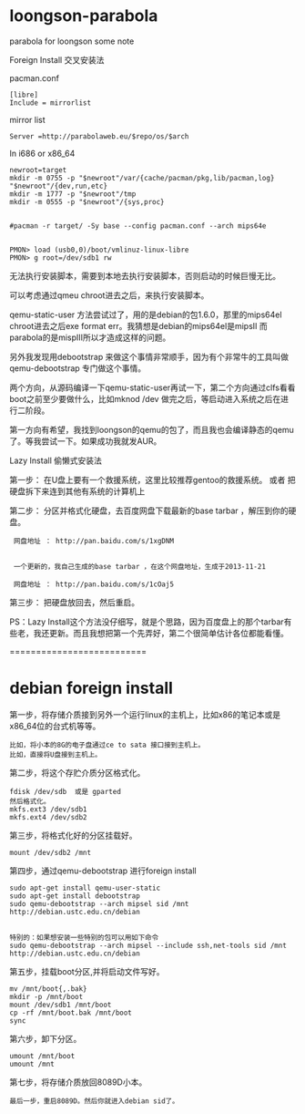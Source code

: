 loongson-parabola
=================

parabola for loongson some note

Foreign Install
交叉安装法  

pacman.conf

    [libre]
    Include = mirrorlist

mirror list

    Server =http://parabolaweb.eu/$repo/os/$arch


In i686 or x86_64 

    newroot=target
    mkdir -m 0755 -p "$newroot"/var/{cache/pacman/pkg,lib/pacman,log} "$newroot"/{dev,run,etc}
    mkdir -m 1777 -p "$newroot"/tmp
    mkdir -m 0555 -p "$newroot"/{sys,proc}


    #pacman -r target/ -Sy base --config pacman.conf --arch mips64e


    PMON> load (usb0,0)/boot/vmlinuz-linux-libre
    PMON> g root=/dev/sdb1 rw 

无法执行安装脚本，需要到本地去执行安装脚本，否则启动的时候巨慢无比。

可以考虑通过qmeu chroot进去之后，来执行安装脚本。

qemu-static-user 方法尝试过了，用的是debian的包1.6.0，那里的mips64el chroot进去之后exe format err。我猜想是debian的mips64el是mipsII 而parabola的是mispIII所以才造成这样的问题。

另外我发现用debootstrap 来做这个事情非常顺手，因为有个非常牛的工具叫做qemu-debootstrap 专门做这个事情。

两个方向，从源码编译一下qemu-static-user再试一下，第二个方向通过clfs看看boot之前至少要做什么，比如mknod  /dev 做完之后，等启动进入系统之后在进行二阶段。

第一方向有希望，我找到loongson的qemu的包了，而且我也会编译静态的qemu了。等我尝试一下。如果成功我就发AUR。

Lazy Install
偷懒式安装法

第一步：
    在U盘上要有一个救援系统，这里比较推荐gentoo的救援系统。
    或者
    把硬盘拆下来连到其他有系统的计算机上

第二步：
     分区并格式化硬盘，去百度网盘下载最新的base tarbar ，解压到你的硬盘。
    
     网盘地址 ： http://pan.baidu.com/s/1xgDNM 
     
 
     一个更新的，我自己生成的base tarbar ，在这个网盘地址，生成于2013-11-21
     
     网盘地址 ： http://pan.baidu.com/s/1cOaj5
    
第三步：
    把硬盘放回去，然后重启。


PS：Lazy Install这个方法没仔细写，就是个思路，因为百度盘上的那个tarbar有些老，我还更新。而且我想把第一个先弄好，第二个很简单估计各位都能看懂。

==========================

debian foreign install
=================

第一步，将存储介质接到另外一个运行linux的主机上，比如x86的笔记本或是x86_64位的台式机等等。

    比如，将小本的8G的电子盘通过ce to sata 接口接到主机上。
    比如，直接将U盘接到主机上。

第二步，将这个存贮介质分区格式化。

    fdisk /dev/sdb  或是 gparted 
    然后格式化。
    mkfs.ext3 /dev/sdb1
    mkfs.ext4 /dev/sdb2

第三步，将格式化好的分区挂载好。

    mount /dev/sdb2 /mnt

第四步，通过qemu-debootstrap 进行foreign install

    sudo apt-get install qemu-user-static
    sudo apt-get install debootstrap
    sudo qemu-debootstrap --arch mipsel sid /mnt http://debian.ustc.edu.cn/debian


    特别的：如果想安装一些特别的包可以用如下命令
    sudo qemu-debootstrap --arch mipsel --include ssh,net-tools sid /mnt http://debian.ustc.edu.cn/debian
    

第五步，挂载boot分区,并将启动文件写好。

    mv /mnt/boot{,.bak}
    mkdir -p /mnt/boot
    mount /dev/sdb1 /mnt/boot
    cp -rf /mnt/boot.bak /mnt/boot
    sync

第六步，卸下分区。

    umount /mnt/boot
    umount /mnt

第七步，将存储介质放回8089D小本。

    最后一步，重启8089D。然后你就进入debian sid了。


